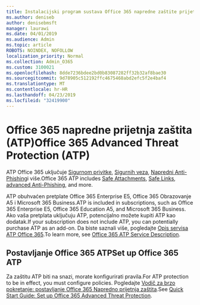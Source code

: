 ```yaml
---
title: Instalacijski program sustava Office 365 napredne zaštite prijetnja (ATP)
ms.author: deniseb
author: denisebmsft
manager: laurawi
ms.date: 04/01/2019
ms.audience: Admin
ms.topic: article
ROBOTS: NOINDEX, NOFOLLOW
localization_priority: Normal
ms.collection: Admin_O365
ms.custom: 3100021
ms.openlocfilehash: 8dde7236bdee2bd0b83087282ff32b32af8bae30
ms.sourcegitcommit: 9d78905c512192ffc4675468abd2efc5f2e4baf4
ms.translationtype: MT
ms.contentlocale: hr-HR
ms.lasthandoff: 04/23/2019
ms.locfileid: "32419900"
---
```

# <a name="office-365-advanced-threat-protection-atp"></a><span data-ttu-id="08e00-102">Office 365 napredne prijetnja zaštita (ATP)</span><span class="sxs-lookup"><span data-stu-id="08e00-102">Office 365 Advanced Threat Protection (ATP)</span></span>

<span data-ttu-id="08e00-103">ATP Office 365 uključuje [Sigurnom privitke](https://docs.microsoft.com/office365/securitycompliance/atp-safe-attachments), [Sigurnih veza](https://docs.microsoft.com/office365/securitycompliance/atp-safe-links), [Napredni Anti-Phishing](https://docs.microsoft.com/office365/securitycompliance/atp-anti-phishing)i više.</span><span class="sxs-lookup"><span data-stu-id="08e00-103">Office 365 ATP includes [Safe Attachments](https://docs.microsoft.com/office365/securitycompliance/atp-safe-attachments), [Safe Links](https://docs.microsoft.com/office365/securitycompliance/atp-safe-links), [advanced Anti-Phishing](https://docs.microsoft.com/office365/securitycompliance/atp-anti-phishing), and more.</span></span> 

<span data-ttu-id="08e00-104">ATP obuhvaćen pretplate Office 365 Enterprise E5, Office 365 Obrazovanje A5 i Microsoft 365 Business.</span><span class="sxs-lookup"><span data-stu-id="08e00-104">ATP is included in subscriptions, such as Office 365 Enterprise E5, Office 365 Education A5, and Microsoft 365 Business.</span></span> <span data-ttu-id="08e00-105">Ako vaša pretplata uključuju ATP, potencijalno možete kupiti ATP kao dodatak.</span><span class="sxs-lookup"><span data-stu-id="08e00-105">If your subscription does not include ATP, you can potentially purchase ATP as an add-on.</span></span> <span data-ttu-id="08e00-106">Da biste saznali više, pogledajte [Opis servisa ATP Office 365](https://docs.microsoft.com/office365/servicedescriptions/office-365-advanced-threat-protection-service-description).</span><span class="sxs-lookup"><span data-stu-id="08e00-106">To learn more, see [Office 365 ATP Service Description](https://docs.microsoft.com/office365/servicedescriptions/office-365-advanced-threat-protection-service-description).</span></span>

## <a name="set-up-office-365-atp"></a><span data-ttu-id="08e00-107">Postavljanje Office 365 ATP</span><span class="sxs-lookup"><span data-stu-id="08e00-107">Set up Office 365 ATP</span></span>

<span data-ttu-id="08e00-108">Za zaštitu ATP biti na snazi, morate konfigurirati pravila.</span><span class="sxs-lookup"><span data-stu-id="08e00-108">For ATP protection to be in effect, you must configure policies.</span></span> <span data-ttu-id="08e00-109">Pogledajte [Vodič za brzo pokretanje: postavljanje Office 365 Napredno prijetnja zaštita](https://docs.microsoft.com/office365/securitycompliance/checklist-atp-setup).</span><span class="sxs-lookup"><span data-stu-id="08e00-109">See [Quick Start Guide: Set up Office 365 Advanced Threat Protection](https://docs.microsoft.com/office365/securitycompliance/checklist-atp-setup).</span></span>

